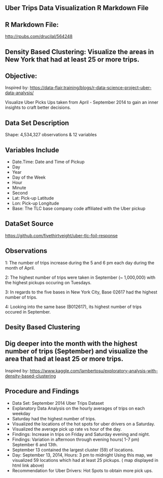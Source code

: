 Uber Trips Data Visualization R Markdown File
--
R Markdown File: 
--
http://rpubs.com/drucilal/564248

Density Based Clustering: Visualize the areas in New York that had at least 25 or more trips.
--

Objective: 
--
Inspired by: https://data-flair.training/blogs/r-data-science-project-uber-data-analysis/

Visualize Uber Picks Ups taken from April - September 2014 to gain an inner insights to craft better decisions. 

Data Set Description 
--
Shape: 4,534,327 observations & 12 variables

Variables Include
--
- Date.Time: Date and Time of Pickup
- Day
- Year
- Day of the Week
- Hour
- Minute
- Second
- Lat: Pick-up Latitude
- Lon: Pick-up Longitude
- Base: The TLC base company code affiliated with the Uber pickup

DataSet Source
--
https://github.com/fivethirtyeight/uber-tlc-foil-response

Observations
--
1: The number of trips increase during the 5 and 6 pm each day during the month of April. 

2: The highest number of trips were taken in September (~ 1,000,000) with the highest pickups occuring on Tuesdays.

3: In regards to the five bases in New York City, Base 02617 had the highest number of trips.

4: Looking into the same base (B012617), its highest number of trips occured in September.

Desity Based Clustering
---

Dig deeper into the month with the highest number of trips (September) and visualize the area that had at least 25 or more trips. 
----
Inspired by: https://www.kaggle.com/lambertosu/exploratory-analysis-with-density-based-clustering
 
 Procedure and Findings
 --
 - Data Set: September 2014 Uber Trips Dataset
 - Explanatory Data Analysis on the hourly averages of trips on each weekday
 - Saturday had the highest number of trips. 
 - Visualized the locations of the hot spots for uber drivers on a Saturday.
 - Visualized the average pick up rate vs hour of the day.
 - Findings: Increase in trips on Friday and Saturday evening and night.
 - Findings: Variation in afternoon through evening hours( 1-7 pm) September 6 and 13th.
 - September 13 contained the largest cluster (59) of locations. 
 - Day: September 13, 2014, Hours: 3 pm to midnight Using this map, we visualized 59 locations which had at least 25 pickups. ( map displayed in html link above)
 - Recommendation for Uber Drivers: Hot Spots to obtain more pick ups.
 
 
 

